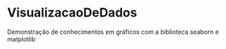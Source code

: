 # VisualizacaoDeDados

Demonstração de conhecimentos em gráficos com a biblioteca seaborn e matplotlib

